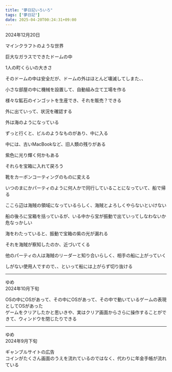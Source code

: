 ```yaml
---
title: "夢日記いろいろ"
tags: ["夢日記"]
date: 2025-04-20T00:24:31+09:00
---
```


2024年12月20日

マインクラフトのような世界

巨大なガラスでできたドームの中

1人の町くらいの大きさ

そのドームの中は安全だが、ドームの外はほとんど壊滅してしまた、、

小さな部屋の中に機械を設置して、自動組み立て工場を作る

様々な鉱石のインゴットを生産でき、それを販売？できる

外に出ていって、状況を確認する

外は海のようになっている

ずっと行くと、ビルのようなものがあり、中に入る

中には、古いMacBookなど、旧人類の残りがある

紫色に光り輝く何かもある

それらを宝箱に入れて戻ろう

靴をカーボンコーティングのものに変える

いつのまにかパーティのように何人かで同行していることになっていて、船で帰る

ここら辺は海賊の領域になっているらしく、海賊とよろしくやらないといけない

船の後ろに宝箱を括っているが、いる中から宝が振動で出ていってしなわないか危なっかしい

海をわたっていると、振動で宝箱の紫の光が漏れる

それを海賊が察知したのか、近づいてくる

他のパーティの人は海賊のリーダーと知り合いらしく、相手の船に上がっていく

しがない使用人ですので、、といって船には上がらず切り抜ける

***

ゆめ  
2024年10月下旬



OSの中にOSがあって、その中にOSがあって、その中で動いているゲームの表現としてOSがあった  
ゲームをクリアしたかと思いきや、実はクリア画面からさらに操作することができて、ウィンドウを閉じたりできる


***

ゆめ  
2024年9月下旬

ギャンブルサイトの広告  
コインがたくさん画面のうえを流れているのではなく、代わりに年金手帳が流れている